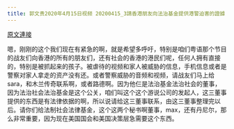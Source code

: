 ```yaml
---
title: 郭文贵2020年4月15日视频 20200415_3請香港朋友向法治基金提供港警迫害的證據
---
```


[原文連接](https://gnews.org/ThreadView/53479321)

嗯，刚刚的这个我们现在有紧急的啊，就是希望多呼吁，特别是咱们粤语那个节目的战友们向香港的所有的朋友们，还有社会的香港的港民们呢，任何人拥有直接的，特别是被抓起来的孩子。被虐待的视频和家人被威胁的信息，手机信息或者是警察对家人拿走的资产没有还。或者警察威胁的音频和视频，请战友们马上给sara，和木兰传奇联系啊，或者路德啊。因为他仨是法治基金法治社会的董事，因为法治社会法治基金是这个公关，咱们叫这个这个游说公司的发起人，这三董事提供的东西是有法律依据的啊，所以说请给这三董事联系，由这三董事整理完以后。请你们给法制社会法律基金，这个这两个秘书啊董事，max，还有丹尼尔，那么非常重要，因为现在美国国会和美国决策层急需要这个东西。
